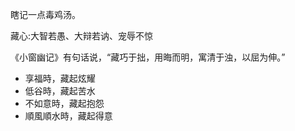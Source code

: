 瞎记一点毒鸡汤。

藏心:大智若愚、大辩若讷、宠辱不惊

《小窗幽记》有句话说，“藏巧于拙，用晦而明，寓清于浊，以屈为伸。”

- 享福時，藏起炫耀
- 低谷時，藏起苦水
- 不如意時，藏起抱怨
- 順風順水時，藏起得意

